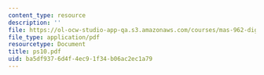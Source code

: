 ```yaml
---
content_type: resource
description: ''
file: https://ol-ocw-studio-app-qa.s3.amazonaws.com/courses/mas-962-digital-typography-fall-1997/ba5df9376d4f4ec91f34b06ac2ec1a79_ps10.pdf
file_type: application/pdf
resourcetype: Document
title: ps10.pdf
uid: ba5df937-6d4f-4ec9-1f34-b06ac2ec1a79
---
```

